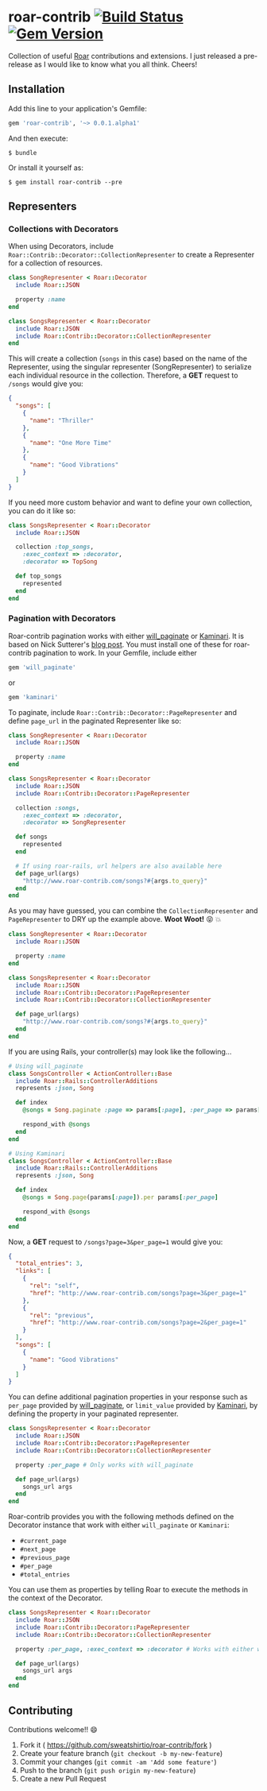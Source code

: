 # roar-contrib [![Build Status](https://travis-ci.org/summera/roar-contrib.svg?branch=master)](https://travis-ci.org/summera/roar-contrib) [![Gem Version](https://badge.fury.io/rb/roar-contrib.svg)](http://badge.fury.io/rb/roar-contrib)
Collection of useful [Roar](https://github.com/apotonick/roar) contributions and extensions. I just released a pre-release as I would like to know what you all think. Cheers!

## Installation

Add this line to your application's Gemfile:

```ruby
gem 'roar-contrib', '~> 0.0.1.alpha1'
```

And then execute:

    $ bundle

Or install it yourself as:

    $ gem install roar-contrib --pre

## Representers

### Collections with Decorators
When using Decorators, include `Roar::Contrib::Decorator::CollectionRepresenter` to create a Representer for a collection of resources.

```ruby
class SongRepresenter < Roar::Decorator
  include Roar::JSON

  property :name
end

class SongsRepresenter < Roar::Decorator
  include Roar::JSON
  include Roar::Contrib::Decorator::CollectionRepresenter
end
```

This will create a collection (`songs` in this case) based on the name of the Representer, using the singular representer (SongRepresenter) to serialize each individual resource in the collection. Therefore, a **GET** request to `/songs` would give you:

```json
{
  "songs": [
    {
      "name": "Thriller"
    },
    {
      "name": "One More Time"
    },
    {
      "name": "Good Vibrations"
    }
  ]
}
```

If you need more custom behavior and want to define your own collection, you can do it like so:
```ruby
class SongsRepresenter < Roar::Decorator
  include Roar::JSON

  collection :top_songs,
    :exec_context => :decorator,
    :decorator => TopSong

  def top_songs
    represented
  end
end
```

### Pagination with Decorators
Roar-contrib pagination works with either [will_paginate](https://github.com/mislav/will_paginate) or [Kaminari](https://github.com/amatsuda/kaminari). It is based on Nick Sutterer's [blog post](http://nicksda.apotomo.de/2012/05/ruby-on-rest-6-pagination-with-roar/). You must install one of these for roar-contrib pagination to work. In your Gemfile, include either

```ruby
gem 'will_paginate'
```
or
```ruby
gem 'kaminari'
```

To paginate, include `Roar::Contrib::Decorator::PageRepresenter` and define `page_url` in the paginated Representer like so:

```ruby
class SongRepresenter < Roar::Decorator
  include Roar::JSON

  property :name
end

class SongsRepresenter < Roar::Decorator
  include Roar::JSON
  include Roar::Contrib::Decorator::PageRepresenter

  collection :songs,
    :exec_context => :decorator,
    :decorator => SongRepresenter

  def songs
    represented
  end

  # If using roar-rails, url helpers are also available here
  def page_url(args)
    "http://www.roar-contrib.com/songs?#{args.to_query}"
  end
end
```


As you may have guessed, you can combine the `CollectionRepresenter` and `PageRepresenter` to DRY up the example above. **Woot Woot!** :stuck_out_tongue_closed_eyes: :boom:

```ruby
class SongRepresenter < Roar::Decorator
  include Roar::JSON

  property :name
end

class SongsRepresenter < Roar::Decorator
  include Roar::JSON
  include Roar::Contrib::Decorator::PageRepresenter
  include Roar::Contrib::Decorator::CollectionRepresenter

  def page_url(args)
    "http://www.roar-contrib.com/songs?#{args.to_query}"
  end
end
```

If you are using Rails, your controller(s) may look like the following...

```ruby
# Using will_paginate
class SongsController < ActionController::Base
  include Roar::Rails::ControllerAdditions
  represents :json, Song

  def index
    @songs = Song.paginate :page => params[:page], :per_page => params[:per_page]

    respond_with @songs
  end
end

# Using Kaminari
class SongsController < ActionController::Base
  include Roar::Rails::ControllerAdditions
  represents :json, Song

  def index
    @songs = Song.page(params[:page]).per params[:per_page]

    respond_with @songs
  end
end
```

Now, a **GET** request to `/songs?page=3&per_page=1` would give you:

```json
{
  "total_entries": 3,
  "links": [
    {
      "rel": "self",
      "href": "http://www.roar-contrib.com/songs?page=3&per_page=1"
    },
    {
      "rel": "previous",
      "href": "http://www.roar-contrib.com/songs?page=2&per_page=1"
    }
  ],
  "songs": [
    {
      "name": "Good Vibrations"
    }
  ]
}
```

You can define additional pagination properties in your response such as `per_page` provided by [will_paginate](https://github.com/mislav/will_paginate), or `limit_value` provided by [Kaminari](https://github.com/amatsuda/kaminari), by defining the property in your paginated representer.

```ruby
class SongsRepresenter < Roar::Decorator
  include Roar::JSON
  include Roar::Contrib::Decorator::PageRepresenter
  include Roar::Contrib::Decorator::CollectionRepresenter

  property :per_page # Only works with will_paginate

  def page_url(args)
    songs_url args
  end
end
```

Roar-contrib provides you with the following methods defined on the Decorator instance that work with either `will_paginate` or `Kaminari`:
- `#current_page`
- `#next_page`
- `#previous_page`
- `#per_page`
- `#total_entries`

You can use them as properties by telling Roar to execute the methods in the context of the Decorator.

```ruby
class SongsRepresenter < Roar::Decorator
  include Roar::JSON
  include Roar::Contrib::Decorator::PageRepresenter
  include Roar::Contrib::Decorator::CollectionRepresenter

  property :per_page, :exec_context => :decorator # Works with either will_paginate or Kaminari

  def page_url(args)
    songs_url args
  end
end
```

## Contributing
Contributions welcome!! :smile:

1. Fork it ( https://github.com/sweatshirtio/roar-contrib/fork )
2. Create your feature branch (`git checkout -b my-new-feature`)
3. Commit your changes (`git commit -am 'Add some feature'`)
4. Push to the branch (`git push origin my-new-feature`)
5. Create a new Pull Request
